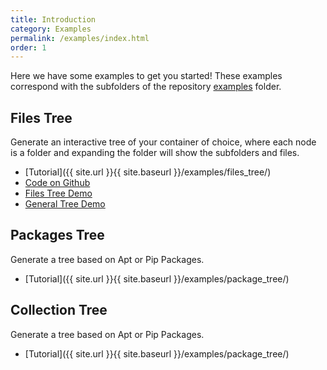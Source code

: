```yaml
---
title: Introduction
category: Examples
permalink: /examples/index.html
order: 1
---
```


Here we have some examples to get you started! These examples correspond with
the subfolders of the repository [examples](https://github.com/singularityhub/container-tree/tree/master/examples)
folder.

## Files Tree

Generate an interactive tree of your container of choice, where each node is
a folder and expanding the folder will show the subfolders and files.

 - [Tutorial]({{ site.url }}{{ site.baseurl }}/examples/files_tree/)
 - [Code on Github](https://github.com/singularityhub/container-tree/master/examples/files_tree)
 - [Files Tree Demo](https://singularityhub.github.io/container-tree/pages/demo/files_tree/)
 - [General Tree Demo](https://singularityhub.github.io/container-tree/pages/demo/tree/)

## Packages Tree

Generate a tree based on Apt or Pip Packages.

 - [Tutorial]({{ site.url }}{{ site.baseurl }}/examples/package_tree/)


## Collection Tree

Generate a tree based on Apt or Pip Packages.

 - [Tutorial]({{ site.url }}{{ site.baseurl }}/examples/package_tree/)
